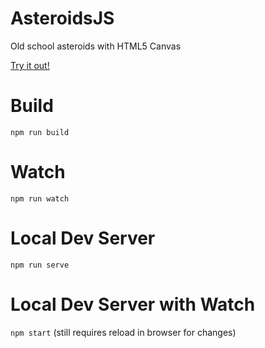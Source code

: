 AsteroidsJS
==========

Old school asteroids with HTML5 Canvas

[Try it out!](http://pclements12.github.io/AsteroidsJS/asteroids.html)

# Build

`npm run build`

# Watch

`npm run watch`

# Local Dev Server

`npm run serve`

# Local Dev Server with Watch

`npm start`
(still requires reload in browser for changes)

